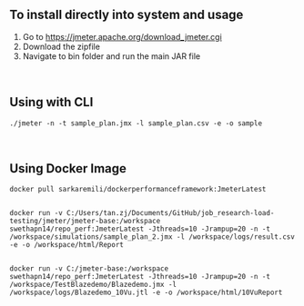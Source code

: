 ## To install directly into system and usage

1. Go to https://jmeter.apache.org/download_jmeter.cgi
2. Download the zipfile
3. Navigate to bin folder and run the main JAR file

<br>

## Using with CLI

```
./jmeter -n -t sample_plan.jmx -l sample_plan.csv -e -o sample
```

<br>

## Using Docker Image

````
docker pull sarkaremili/dockerperformanceframework:JmeterLatest


docker run -v C:/Users/tan.zj/Documents/GitHub/job_research-load-testing/jmeter/jmeter-base:/workspace swethapn14/repo_perf:JmeterLatest -Jthreads=10 -Jrampup=20 -n -t /workspace/simulations/sample_plan_2.jmx -l /workspace/logs/result.csv -e -o /workspace/html/Report


docker run -v C:/jmeter-base:/workspace swethapn14/repo_perf:JmeterLatest -Jthreads=10 -Jrampup=20 -n -t /workspace/TestBlazedemo/Blazedemo.jmx -l /workspace/logs/Blazedemo_10Vu.jtl -e -o /workspace/html/10VuReport

````